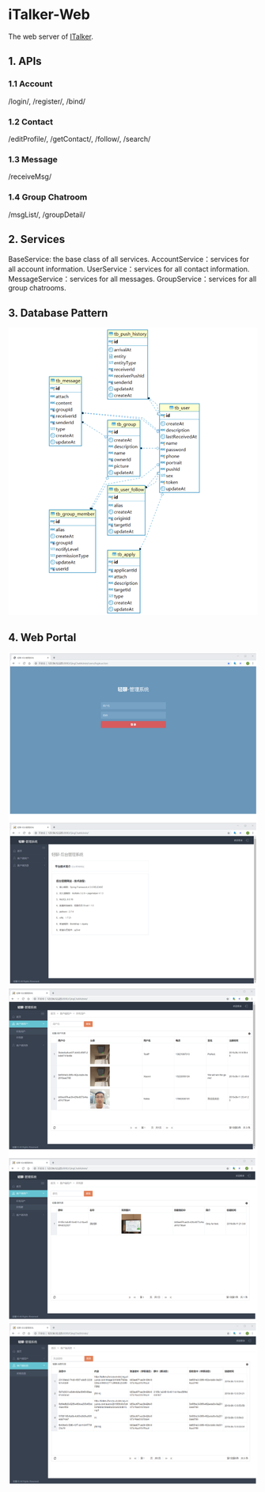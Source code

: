 # iTalker-Web
The web server of [ITalker](https://github.com/Super262/ITalker).

## 1. APIs
### 1.1 Account
/login/, /register/, /bind/

### 1.2 Contact
/editProfile/, /getContact/, /follow/, /search/

### 1.3 Message
/receiveMsg/

### 1.4 Group Chatroom
/msgList/, /groupDetail/

## 2. Services
BaseService: the base class of all services.
AccountService：services for all account information.
UserService：services for all contact information.
MessageService：services for all messages.
GroupService：services for all group chatrooms.

## 3. Database Pattern
![image](https://github.com/Super262/ITalker/blob/master/screenshots/pic00009.png)

## 4. Web Portal
![image](https://github.com/Super262/ITalker/blob/master/screenshots/pic00010.png)
![image](https://github.com/Super262/ITalker/blob/master/screenshots/pic00011.png)
![image](https://github.com/Super262/ITalker/blob/master/screenshots/pic00012.png)
